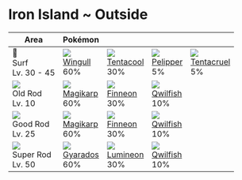 # Iron Island ~ Outside

Area                                  | Pokémon                       | &nbsp;                         | &nbsp;                        | &nbsp;
---                                   | ---                           | ---                            | ---                           | ---
🌊<br>Surf<br>Lv. 30 - 45              | ![][278]<br>[Wingull]<br>60%  | ![][072]<br>[Tentacool]<br>30% | ![][279]<br>[Pelipper]<br>5%  | ![][073]<br>[Tentacruel]<br>5%
![][old-rod]<br>Old Rod<br>Lv. 10     | ![][129]<br>[Magikarp]<br>60% | ![][456]<br>[Finneon]<br>30%   | ![][211]<br>[Qwilfish]<br>10% | &nbsp;
![][good-rod]<br>Good Rod<br>Lv. 25   | ![][129]<br>[Magikarp]<br>60% | ![][456]<br>[Finneon]<br>30%   | ![][211]<br>[Qwilfish]<br>10% | &nbsp;
![][super-rod]<br>Super Rod<br>Lv. 50 | ![][130]<br>[Gyarados]<br>60% | ![][457]<br>[Lumineon]<br>30%  | ![][211]<br>[Qwilfish]<br>10% | &nbsp;

[Tentacool]: ../../pokemon_changes/072/
[Tentacruel]: ../../pokemon_changes/073/
[Magikarp]: ../../pokemon_changes/129/
[Gyarados]: ../../pokemon_changes/130/
[Qwilfish]: ../../pokemon_changes/211/
[Wingull]: ../../pokemon_changes/278/
[Pelipper]: ../../pokemon_changes/279/
[Finneon]: ../../pokemon_changes/456/
[Lumineon]: ../../pokemon_changes/457/
[good-rod]: ../img/items/good-rod.png
[old-rod]: ../img/items/old-rod.png
[super-rod]: ../img/items/super-rod.png
[072]: ../img/pokemon/072.png
[073]: ../img/pokemon/073.png
[129]: ../img/pokemon/129.png
[130]: ../img/pokemon/130.png
[211]: ../img/pokemon/211.png
[278]: ../img/pokemon/278.png
[279]: ../img/pokemon/279.png
[456]: ../img/pokemon/456.png
[457]: ../img/pokemon/457.png
